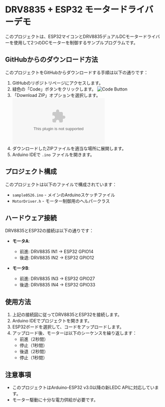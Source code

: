 # DRV8835 + ESP32 モータードライバーデモ

このプロジェクトは、ESP32マイコンとDRV8835デュアルDCモータードライバーを使用して2つのDCモーターを制御するサンプルプログラムです。

## GitHubからのダウンロード方法

このプロジェクトをGitHubからダウンロードする手順は以下の通りです：

1. GitHubのリポジトリページにアクセスします。
2. 緑色の「Code」ボタンをクリックします。
   ![Code Button](https://docs.github.com/assets/cb-20363/images/help/repository/code-button.png)
3. 「Download ZIP」オプションを選択します。
   ![Download ZIP](https://github.com/wasa-cansat/Sample2025-05-26/archive/refs/heads/main.zip)
4. ダウンロードしたZIPファイルを適当な場所に展開します。
5. Arduino IDEで `.ino` ファイルを開きます。

## プロジェクト構成

このプロジェクトは以下のファイルで構成されています：

- `sample0526.ino` - メインのArduinoスケッチファイル
- `MotorDriver.h` - モーター制御用のヘルパークラス

## ハードウェア接続

DRV8835とESP32の接続は以下の通りです：

- **モータA**:
  - 前進: DRV8835 IN1 → ESP32 GPIO14
  - 後退: DRV8835 IN2 → ESP32 GPIO12
  
- **モータB**:
  - 前進: DRV8835 IN3 → ESP32 GPIO27
  - 後退: DRV8835 IN4 → ESP32 GPIO33

## 使用方法

1. 上記の接続図に従ってDRV8835とESP32を接続します。
2. Arduino IDEでプロジェクトを開きます。
3. ESP32ボードを選択して、コードをアップロードします。
4. アップロード後、モーターは以下のシーケンスを繰り返します：
   - 前進（2秒間）
   - 停止（1秒間）
   - 後退（2秒間）
   - 停止（1秒間）

## 注意事項

- このプロジェクトはArduino-ESP32 v3.0以降の新LEDC APIに対応しています。
- モーター駆動に十分な電力供給が必要です。
